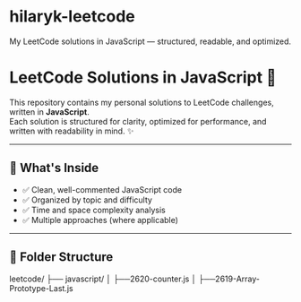 # hilaryk-leetcode
My LeetCode solutions in JavaScript — structured, readable, and optimized.
# LeetCode Solutions in JavaScript 📘

This repository contains my personal solutions to LeetCode challenges, written in **JavaScript**.  
Each solution is structured for clarity, optimized for performance, and written with readability in mind. ✨

---

## 📌 What's Inside

- ✅ Clean, well-commented JavaScript code  
- ✅ Organized by topic and difficulty  
- ✅ Time and space complexity analysis  
- ✅ Multiple approaches (where applicable)  

---

## 📂 Folder Structure

leetcode/
├── javascript/
│   ├──2620-counter.js
│   ├──2619-Array-Prototype-Last.js
